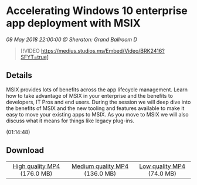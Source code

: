 # Accelerating Windows 10 enterprise app deployment with MSIX

*09 May 2018 22:00:00 @ Sheraton: Grand Ballroom D*

> [!VIDEO https://medius.studios.ms/Embed/Video/BRK2416?SFYT=true]

## Details

<p>MSIX provides lots of benefits across the app lifecycle management. Learn how to take advantage of MSIX in your enterprise and the benefits to developers, IT Pros and end users. During the session we will deep dive into the benefits of MSIX and the new tooling and features available to make it easy to move your existing apps to MSIX. As you move to MSIX we will also discuss what it means for things like legacy plug-ins.</p> (01:14:48)

## Download

||||
|:--:|:----:|:-:|
|[High quality MP4](https://sec.ch9.ms/ch9/7ac9/006b5e88-05ce-4682-8839-f79ff9ca7ac9/BRK2416_high.mp4) (176.0 MB)|[Medium quality MP4](https://sec.ch9.ms/ch9/7ac9/006b5e88-05ce-4682-8839-f79ff9ca7ac9/BRK2416_mid.mp4) (136.0 MB)|[Low quality MP4](https://sec.ch9.ms/ch9/7ac9/006b5e88-05ce-4682-8839-f79ff9ca7ac9/BRK2416.mp4) (74.0 MB)|
